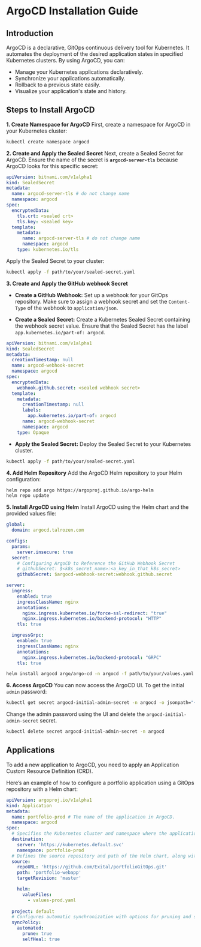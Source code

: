 # ArgoCD Installation Guide

## Introduction

ArgoCD is a declarative, GitOps continuous delivery tool for Kubernetes. It automates the deployment of the desired application states in specified Kubernetes clusters. By using ArgoCD, you can:

- Manage your Kubernetes applications declaratively.
- Synchronize your applications automatically.
- Rollback to a previous state easily.
- Visualize your application's state and history.

## Steps to Install ArgoCD

**1. Create Namespace for ArgoCD**
First, create a namespace for ArgoCD in your Kubernetes cluster:
```bash
kubectl create namespace argocd
```
**2. Create and Apply the Sealed Secret**
Next, create a Sealed Secret for ArgoCD. Ensure the name of the secret is **`argocd-server-tls`** because ArgoCD looks for this specific secret:
```yaml
apiVersion: bitnami.com/v1alpha1
kind: SealedSecret
metadata:
  name: argocd-server-tls # do not change name
  namespace: argocd
spec:
  encryptedData:
    tls.crt: <sealed crt>
    tls.key: <sealed key>
  template:
    metadata:
      name: argocd-server-tls # do not change name
      namespace: argocd
    type: kubernetes.io/tls
```
Apply the Sealed Secret to your cluster:

```bash
kubectl apply -f path/to/your/sealed-secret.yaml
```

**3. Create and Apply the GitHub webhook Secret**
- **Create a GitHub Webhook:** Set up a webhook for your GitOps repository. Make sure to assign a webhook secret and set the `Content-Type` of the webhook to `application/json`.

- **Create a Sealed Secret:** Create a Kubernetes Sealed Secret containing the webhook secret value. Ensure that the Sealed Secret has the label `app.kubernetes.io/part-of: argocd`.

```yaml
apiVersion: bitnami.com/v1alpha1
kind: SealedSecret
metadata:
  creationTimestamp: null
  name: argocd-webhook-secret
  namespace: argocd
spec:
  encryptedData:
    webhook.github.secret: <sealed webhook secret>
  template:
    metadata:
      creationTimestamp: null
      labels:
        app.kubernetes.io/part-of: argocd
      name: argocd-webhook-secret
      namespace: argocd
    type: Opaque
```
- **Apply the Sealed Secret:** Deploy the Sealed Secret to your Kubernetes cluster.

```bash
kubectl apply -f path/to/your/sealed-secret.yaml
```

**4. Add Helm Repository**
Add the ArgoCD Helm repository to your Helm configuration:
```bash
helm repo add argo https://argoproj.github.io/argo-helm
helm repo update
```
**5. Install ArgoCD using Helm**
Install ArgoCD using the Helm chart and the provided values file:

```yaml
global:
  domain: argocd.talrozen.com

configs:
  params:
    server.insecure: true
  secret:
    # Configuring ArgoCD to Reference the GitHub Webhook Secret
    # githubSecret: $<k8s_secret_name>:<a_key_in_that_k8s_secret>
    githubSecret: $argocd-webhook-secret:webhook.github.secret

server:
  ingress:
    enabled: true
    ingressClassName: nginx
    annotations:
      nginx.ingress.kubernetes.io/force-ssl-redirect: "true"
      nginx.ingress.kubernetes.io/backend-protocol: "HTTP"
    tls: true

  ingressGrpc:
    enabled: true
    ingressClassName: nginx
    annotations:
      nginx.ingress.kubernetes.io/backend-protocol: "GRPC"
    tls: true
```

```bash
helm install argocd argo/argo-cd -n argocd -f path/to/your/values.yaml
```

**6. Access ArgoCD**
You can now access the ArgoCD UI. To get the initial `admin` password:

```bash
kubectl get secret argocd-initial-admin-secret -n argocd -o jsonpath="{.data.password}" | base64 -d
```

Change the admin password using the UI and delete the `argocd-initial-admin-secret` secret.

```bash
kubectl delete secret argocd-initial-admin-secret -n argocd
```

## Applications

To add a new application to ArgoCD, you need to apply an Application Custom Resource Definition (CRD).

Here’s an example of how to configure a portfolio application using a GitOps repository with a Helm chart:

```yaml
apiVersion: argoproj.io/v1alpha1
kind: Application
metadata:
  name: portfolio-prod # The name of the application in ArgoCD.
  namespace: argocd
spec:
  # Specifies the Kubernetes cluster and namespace where the application will be deployed.
  destination:
    server: 'https://kubernetes.default.svc'
    namespace: portfolio-prod
  # Defines the source repository and path of the Helm chart, along with the target branch or revision.
  source:
    repoURL: 'https://github.com/Exital/portfolioGitOps.git'
    path: 'portfolio-webapp'
    targetRevision: 'master'

    helm:
      valueFiles:
        - values-prod.yaml
  
  project: default
  # Configures automatic synchronization with options for pruning and self-healing.
  syncPolicy:
    automated:
      prune: true
      selfHeal: true
```